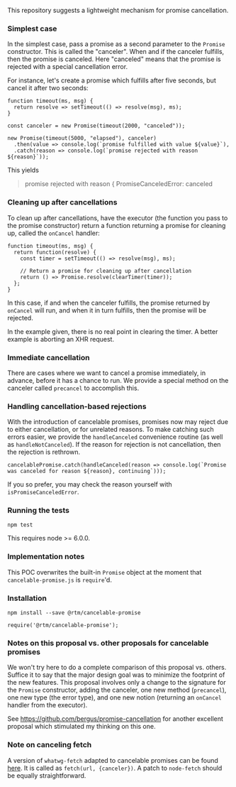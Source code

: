 This repository suggests a lightweight mechanism for promise cancellation.

### Simplest case

In the simplest case, pass a promise as a second parameter to the `Promise` constructor.
This is called the "canceler".
When and if the canceler fulfills, then the promise is canceled.
Here "canceled" means that the promise is rejected with a special cancellation error.

For instance, let's create a promise which fulfills after five seconds, but cancel it after two seconds:

```
function timeout(ms, msg) {
  return resolve => setTimeout(() => resolve(msg), ms);
}

const canceler = new Promise(timeout(2000, "canceled"));

new Promise(timeout(5000, "elapsed"), canceler)
  .then(value => console.log(`promise fulfilled with value ${value}`),
  .catch(reason => console.log(`promise rejected with reason ${reason}`));
```

This yields

> promise rejected with reason { PromiseCanceledError: canceled

### Cleaning up after cancellations

To clean up after cancellations,
have the executor (the function you pass to the promise constructor) return a function returning a promise for cleaning up,
called the `onCancel` handler:

```
function timeout(ms, msg) {
  return function(resolve) {
    const timer = setTimeout(() => resolve(msg), ms);

    // Return a promise for cleaning up after cancellation
    return () => Promise.resolve(clearTimer(timer));
  };
}
```

In this case, if and when the canceler fulfills,
the promise returned by `onCancel` will run,
and when it in turn fulfills, then the promise will be rejected.

In the example given, there is no real point in clearing the timer.
A better example is aborting an XHR request.

### Immediate cancellation

There are cases where we want to cancel a promise immediately, in advance,
before it has a chance to run.
We provide a special method on the canceler called `precancel` to accomplish this.

### Handling cancellation-based rejections

With the introduction of cancelable promises,
promises now may reject due to either cancellation, or for unrelated reasons.
To make catching such errors easier, we provide the `handleCanceled` convenience routine
(as well as `handleNotCanceled`).
If the reason for rejection is not cancellation,
then the rejection is rethrown.

```
cancelablePromise.catch(handleCanceled(reason => console.log(`Promise was canceled for reason ${reason}, continuing`)));
```

If you so prefer, you may check the reason yourself with `isPromiseCanceledError`.

### Running the tests

```
npm test
```

This requires node >= 6.0.0.

### Implementation notes

This POC overwrites the built-in `Promise` object at the moment that `cancelable-promise.js` is `require`'d.

### Installation

```
npm install --save @rtm/cancelable-promise

require('@rtm/cancelable-promise');
```

### Notes on this proposal vs. other proposals for cancelable promises

We won't try here to do a complete comparison of this proposal vs. others.
Suffice it to say that the major design goal was to minimize the footprint of the new features.
This proposal involves only a change to the signature for the `Promise` constructor, adding the canceler,
one new method (`precancel`),
one new type (the error type),
and one new notion (returning an `onCancel` handler from the executor).

See https://github.com/bergus/promise-cancellation for another excellent proposal which stimulated my thinking on this one.

### Note on canceling fetch

A version of `whatwg-fetch` adapted to cancelable promises can be found [here](https://github.com/rtm/fetch).
It is called as `fetch(url, {canceler})`.
A patch to `node-fetch` should be equally straightforward.
